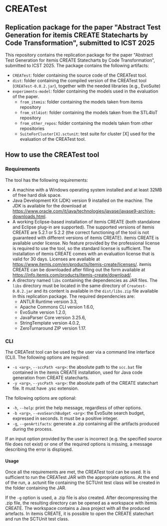 # CREATest

## Replication package for the paper "Abstract Test Generation for itemis CREATE Statecharts by Code Transformation", submitted to ICST 2025

This repository contains the replication package for the paper "Abstract Test Generation for itemis CREATE Statecharts by Code Transformation", submitted to ICST 2025. The package contains the following artifacts:

* `CREATest`: folder containing the source code of the CREATest tool.
* `dist`: folder containing the compiled version of the CREATest tool (`CREATest-0.0.2.jar`), together with the needed libraries (e.g., EvoSuite)
* `experiments-model`: folder containing the models used in the evaluation of the paper.
    - `from_itemis`: folder containing the models taken from itemis repository
    - `from_stl4iot`: folder containing the models taken from the STL4IoT repository
    - `from_other_repos`: folder containing the models taken from other repositories
    - `SuiteForCluster[X].sctunit`: test suite for cluster [X] used for the evaluation of the CREATest tool.

## How to use the CREATest tool

### Requirements

The tool has the following requirements:

* A machine with a Windows operating system installed and at least 32MB of
free hard disk space.
* Java Development Kit (JDK) version 9 installed on the machine. The
JDK is available for the download at https://www.oracle.com/it/java/technologies/javase/javase9-archive-downloads.html.
* A working Eclipse-based installation of itemis CREATE (both standalone and Eclipse plug-in are supported). The supported versions of itemis CREATE are 5.2.1 or 5.2.2 (the correct functioning of the tool is not guaranteed with different versions of itemis CREATE). itemis CREATE is available under license.
No feature provided by the professional license is required to use the tool, so the standard license is sufficient. The installation of itemis CREATE comes with an evaluation license that is valid for 30 days. Licenses are available at https://www.itemis.com/en/products/itemis-create/licenses/. 
itemis CREATE can be downloaded after filling out the form available at https://info.itemis.com/products/itemis-create/download/.
* A directory named `libs` containing the dependencies as JAR files. The `libs` directory must be located in the same directory of `Createst-0.0.2.jar` and its content is available in the `dist/libs.zip` file available in this replication package. The required dependencies are:
    - ANTLR Runtime version 3.3,
    - Apache Commons CLI version 1.6.0,
    - EvoSuite version 1.2.0,
    - JavaParser Core version 3.25.6,
    - StringTemplate version 4.0.2,
    - ZeroTurnaround ZIP version 1.17.

### CLI

The CREATest tool can be used by the user via a command line interface (CLI).
The following options are required:

* `-s <arg>`, `--sccPath <arg>`: the absolute path to the `scc.bat` file contained in the itemis CREATE installation, used for Java code generation from CREATE statecharts.
* `-y <arg>`, `--yscPath <arg>`: the absolute path of the CREATE statechart file. It must have .ysc extension.

The following options are optional:

* `-h`, `--help`: print the help message, regardless of other options.
* `-b <arg>`, `--evoSearchBudget <arg>`: the EvoSuite search budget, expressed in seconds. It must be a positive integer.
* `-g`, `--genArtifacts`: generate a .zip containing all the artifacts produced during the process.

If an input option provided by the user is incorrect (e.g. the specified source file does not exist) or one of the required options is missing, a message describing the error is displayed.

#### Usage

Once all the requirements are met, the CREATest tool can be used. It is sufficient to run the CREATest JAR with the appropriate options. At the end of the run, a .sctunit file containing the SCTUnit test class will be created in the folder containing the JAR.

If the `-g` option is used, a .zip file is also created. After decompressing the .zip file, the resulting directory can be opened as a workspace with itemis CREATE. The workspace contains a Java project with all the produced artefacts. In itemis CREATE, it is possible to open the CREATE statechart and run the SCTUnit test class.
